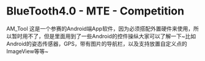 # BlueTooth4.0 - MTE - Competition
AM_Tool
这是一个参赛的Android端App软件，因为必须搭配外置硬件来使用，所以暂时用不了，但是里面用到了一些Android的控件操纵大家可以了解一下~比如Android的姿态传感器，GPS，带有图片的导航栏，以及支持放置自定义点的ImageView等等~


